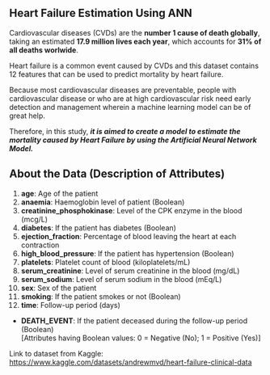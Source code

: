 ## Heart Failure Estimation Using ANN

Cardiovascular diseases (CVDs) are the **number 1 cause of death globally**, taking an estimated **17.9 million lives each year**, which accounts for **31% of all deaths worlwide**.  
  
Heart failure is a common event caused by CVDs and this dataset contains 12 features that can be used to predict mortality by heart failure. 
  
Because most cardiovascular diseases are preventable, people with cardiovascular disease or who are at high cardiovascular risk need early detection and management wherein a machine learning model can be of great help.  
  
Therefore, in this study, ***it is aimed to create a model to estimate the mortality caused by Heart Failure by using the Artificial Neural Network Model.***

## About the Data (Description of Attributes)
1. **age**: Age of the patient
2. **anaemia**: Haemoglobin level of patient (Boolean)
3. **creatinine_phosphokinase**: Level of the CPK enzyme in the blood (mcg/L)
4. **diabetes**: If the patient has diabetes (Boolean)
5. **ejection_fraction**: Percentage of blood leaving the heart at each contraction
6. **high_blood_pressure**: If the patient has hypertension (Boolean)
7. **platelets**: Platelet count of blood (kiloplatelets/mL)
8. **serum_creatinine**: Level of serum creatinine in the blood (mg/dL)
9. **serum_sodium**: Level of serum sodium in the blood (mEq/L)
10. **sex**: Sex of the patient
11. **smoking**: If the patient smokes or not (Boolean)
12. **time**: Follow-up period (days)
- **DEATH_EVENT**: If the patient deceased during the follow-up period (Boolean)  
[Attributes having Boolean values: 0 = Negative (No); 1 = Positive (Yes)]

Link to dataset from Kaggle: https://www.kaggle.com/datasets/andrewmvd/heart-failure-clinical-data

